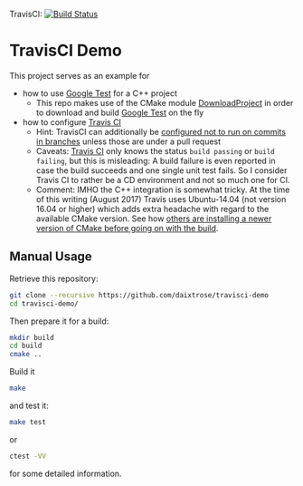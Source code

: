 TravisCI: [![Build Status](https://travis-ci.org/daixtrose/travisci-demo.svg?branch=master)](https://travis-ci.org/daixtrose/travisci-demo)

# TravisCI Demo

This project serves as an example for
- how to use [Google Test](https://github.com/google/googletest) for a C++ project 
  - This repo makes use of the CMake module [DownloadProject](https://github.com/Crascit/DownloadProject) in order to download and build [Google Test](https://github.com/google/googletest) on the fly 
- how to configure [Travis CI](https://travis-ci.org/)
  - Hint: TravisCI can additionally be [configured not to run on commits in branches](https://stackoverflow.com/questions/31882306/how-to-configure-travis-ci-to-build-pull-requests-merges-to-master-w-o-redunda) unless those are under a pull request
  - Caveats: [Travis CI](https://travis-ci.org/) only knows the status `build passing` or `build failing`, but this is misleading: A build failure is even reported in case the build succeeds and one single unit test fails. So I consider Travis CI to rather be a CD environment and not so much one for CI. 
  - Comment: IMHO the C++ integration is somewhat tricky. At the time of this writing (August 2017) Travis uses Ubuntu-14.04 (not version 16.04 or higher) which adds extra headache with regard to the available CMake version. See how [others are installing a newer version of CMake before going on with the build](https://github.com/ericniebler/range-v3/blob/ce82f561d7dd7ed7286eee6135ca14ca9ed2375d/.travis.yml#L234). 

## Manual Usage 

Retrieve this repository:

```bash
git clone --recursive https://github.com/daixtrose/travisci-demo
cd travisci-demo/
``` 
Then prepare it for a build:

```bash
mkdir build
cd build
cmake ..
```
Build it 

```bash
make
```
and test it:

```bash
make test
```
or
```bash
ctest -VV
```
for some detailed information.

